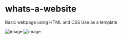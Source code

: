 # whats-a-website
Basic webpage using HTML and CSS
Use as a template 

![image](https://user-images.githubusercontent.com/75124951/151387933-5933aaae-769e-4677-a8f4-303c46358646.png)
![image](https://user-images.githubusercontent.com/75124951/151388071-d0a8898e-7984-462a-8b0c-3fe2a4f90e7a.png)
